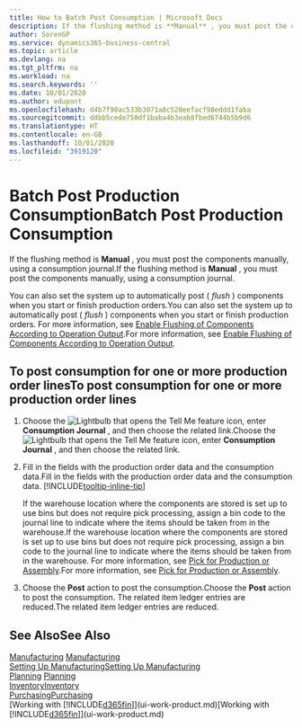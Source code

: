 ```yaml
---
title: How to Batch Post Consumption | Microsoft Docs
description: If the flushing method is **Manual** , you must post the components manually, using a consumption journal.
author: SorenGP
ms.service: dynamics365-business-central
ms.topic: article
ms.devlang: na
ms.tgt_pltfrm: na
ms.workload: na
ms.search.keywords: ''
ms.date: 10/01/2020
ms.author: edupont
ms.openlocfilehash: d4b7f90ac533b3071a8c520eefacf98eddd1faba
ms.sourcegitcommit: ddbb5cede750df1baba4b3eab8fbed6744b5b9d6
ms.translationtype: HT
ms.contentlocale: en-GB
ms.lasthandoff: 10/01/2020
ms.locfileid: "3919120"
---
```

# <a name="batch-post-production-consumption"></a><span data-ttu-id="39c91-103">Batch Post Production Consumption</span><span class="sxs-lookup"><span data-stu-id="39c91-103">Batch Post Production Consumption</span></span>
<span data-ttu-id="39c91-104">If the flushing method is **Manual** , you must post the components manually, using a consumption journal.</span><span class="sxs-lookup"><span data-stu-id="39c91-104">If the flushing method is **Manual** , you must post the components manually, using a consumption journal.</span></span>

<span data-ttu-id="39c91-105">You can also set the system up to automatically post ( *flush* ) components when you start or finish production orders.</span><span class="sxs-lookup"><span data-stu-id="39c91-105">You can also set the system up to automatically post ( *flush* ) components when you start or finish production orders.</span></span> <span data-ttu-id="39c91-106">For more information, see [Enable Flushing of Components According to Operation Output](production-how-to-flush-components-according-to-operation-output.md).</span><span class="sxs-lookup"><span data-stu-id="39c91-106">For more information, see [Enable Flushing of Components According to Operation Output](production-how-to-flush-components-according-to-operation-output.md).</span></span>

## <a name="to-post-consumption-for-one-or-more-production-order-lines"></a><span data-ttu-id="39c91-107">To post consumption for one or more production order lines</span><span class="sxs-lookup"><span data-stu-id="39c91-107">To post consumption for one or more production order lines</span></span>  
1.  <span data-ttu-id="39c91-108">Choose the ![Lightbulb that opens the Tell Me feature](media/ui-search/search_small.png "Tell me what you want to do") icon, enter **Consumption Journal** , and then choose the related link.</span><span class="sxs-lookup"><span data-stu-id="39c91-108">Choose the ![Lightbulb that opens the Tell Me feature](media/ui-search/search_small.png "Tell me what you want to do") icon, enter **Consumption Journal** , and then choose the related link.</span></span>  
2.  <span data-ttu-id="39c91-109">Fill in the fields with the production order data and the consumption data.</span><span class="sxs-lookup"><span data-stu-id="39c91-109">Fill in the fields with the production order data and the consumption data.</span></span> [!INCLUDE[tooltip-inline-tip](includes/tooltip-inline-tip_md.md)]  

    <span data-ttu-id="39c91-110">If the warehouse location where the components are stored is set up to use bins but does not require pick processing, assign a bin code to the journal line to indicate where the items should be taken from in the warehouse.</span><span class="sxs-lookup"><span data-stu-id="39c91-110">If the warehouse location where the components are stored is set up to use bins but does not require pick processing, assign a bin code to the journal line to indicate where the items should be taken from in the warehouse.</span></span> <span data-ttu-id="39c91-111">For more information, see [Pick for Production or Assembly](warehouse-how-to-pick-for-production.md).</span><span class="sxs-lookup"><span data-stu-id="39c91-111">For more information, see [Pick for Production or Assembly](warehouse-how-to-pick-for-production.md).</span></span>  
3.  <span data-ttu-id="39c91-112">Choose the **Post** action to post the consumption.</span><span class="sxs-lookup"><span data-stu-id="39c91-112">Choose the **Post** action to post the consumption.</span></span> <span data-ttu-id="39c91-113">The related item ledger entries are reduced.</span><span class="sxs-lookup"><span data-stu-id="39c91-113">The related item ledger entries are reduced.</span></span>

## <a name="see-also"></a><span data-ttu-id="39c91-114">See Also</span><span class="sxs-lookup"><span data-stu-id="39c91-114">See Also</span></span>  
<span data-ttu-id="39c91-115">[Manufacturing](production-manage-manufacturing.md)  </span><span class="sxs-lookup"><span data-stu-id="39c91-115">[Manufacturing](production-manage-manufacturing.md)  </span></span>  
[<span data-ttu-id="39c91-116">Setting Up Manufacturing</span><span class="sxs-lookup"><span data-stu-id="39c91-116">Setting Up Manufacturing</span></span>](production-configure-production-processes.md)  
<span data-ttu-id="39c91-117">[Planning](production-planning.md)    </span><span class="sxs-lookup"><span data-stu-id="39c91-117">[Planning](production-planning.md)    </span></span>  
[<span data-ttu-id="39c91-118">Inventory</span><span class="sxs-lookup"><span data-stu-id="39c91-118">Inventory</span></span>](inventory-manage-inventory.md)  
[<span data-ttu-id="39c91-119">Purchasing</span><span class="sxs-lookup"><span data-stu-id="39c91-119">Purchasing</span></span>](purchasing-manage-purchasing.md)  
<span data-ttu-id="39c91-120">[Working with [!INCLUDE[d365fin](includes/d365fin_md.md)]](ui-work-product.md)</span><span class="sxs-lookup"><span data-stu-id="39c91-120">[Working with [!INCLUDE[d365fin](includes/d365fin_md.md)]](ui-work-product.md)</span></span>
